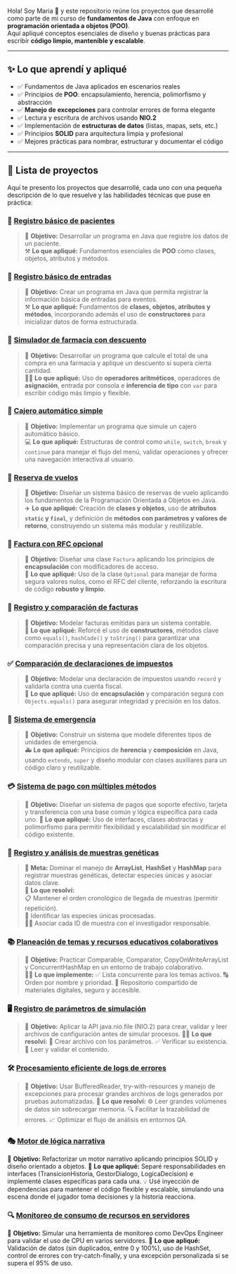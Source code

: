 Hola! Soy Maria 💛 y este repositorio reúne los proyectos que desarrollé como parte de mi curso de **fundamentos de Java** con enfoque en **programación orientada a objetos (POO)**.  
Aquí apliqué conceptos esenciales de diseño y buenas prácticas para escribir **código limpio, mantenible y escalable**.

---

## ✨ Lo que aprendí y apliqué

- ✅ Fundamentos de Java aplicados en escenarios reales
- ✅ Principios de **POO**: encapsulamiento, herencia, polimorfismo y abstracción
- ✅ **Manejo de excepciones** para controlar errores de forma elegante
- ✅ Lectura y escritura de archivos usando **NIO.2**
- ✅ Implementación de **estructuras de datos** (listas, mapas, sets, etc.)
- ✅ Principios **SOLID** para arquitectura limpia y profesional
- ✅ Mejores prácticas para nombrar, estructurar y documentar el código

---

## 📌 Lista de proyectos

Aquí te presento los proyectos que desarrollé, cada uno con una pequeña descripción de lo que resuelve y las habilidades técnicas que puse en práctica:

### 🏥 [Registro básico de pacientes](https://github.com/LumaBytes/Java-BEDU-Projects/tree/main/Sesiones/Sesion%201/Reto%201/Registro%20basico%20de%20pacientes)
> 🎯 **Objetivo:** Desarrollar un programa en Java que registre los datos de un paciente.  
> ⚒️ **Lo que apliqué:** Fundamentos esenciales de **POO** como clases, objetos, atributos y métodos.

### 📍 [Registro básico de entradas](https://github.com/LumaBytes/Java-BEDU-Projects/tree/main/Sesiones/Sesion%201/Reto%202/Registro%20basico%20de%20entradas)
> 🎯 **Objetivo:** Crear un programa en Java que permita registrar la información básica de entradas para eventos.  
> ⚒️ **Lo que apliqué:** Fundamentos de **clases, objetos, atributos y métodos**, incorporando además el uso de **constructores** para inicializar datos de forma estructurada.

### 💊 [Simulador de farmacia con descuento](https://github.com/LumaBytes/Java-BEDU-Projects/tree/main/Sesiones/Sesion%202/Reto%201/Simulador%20de%20farmacia%20descuento)
> 🎯 **Objetivo:** Desarrollar un programa que calcule el total de una compra en una farmacia y aplique un descuento si supera cierta cantidad.  
> 👩‍💻 **Lo que apliqué:** Uso de **operadores aritméticos**, operadores de **asignación**, entrada por consola e **inferencia de tipo** con `var` para escribir código más limpio y flexible.

### 📠 [Cajero automático simple](https://github.com/LumaBytes/Java-BEDU-Projects/tree/main/Sesiones/Sesion%202/Reto%202/Cajero%20automatico%20simple)
> 🎯 **Objetivo:** Implementar un programa que simule un cajero automático básico.  
> 💻 **Lo que apliqué:** Estructuras de control como `while`, `switch`, `break` y `continue` para manejar el flujo del menú, validar operaciones y ofrecer una navegación interactiva al usuario.

### 📅 [Reserva de vuelos](https://github.com/LumaBytes/Java-BEDU-Projects/tree/main/Sesiones/Sesion%203/Reto%201/Reserva%20de%20vuelos)
> 🎯 **Objetivo:** Diseñar un sistema básico de reservas de vuelo aplicando los fundamentos de la Programación Orientada a Objetos en Java.  
> ✈️ **Lo que apliqué:** Creación de **clases y objetos**, uso de **atributos `static` y `final`**, y definición de **métodos con parámetros y valores de retorno**, construyendo un sistema más modular y reutilizable.

### 📇 [Factura con RFC opcional](https://github.com/LumaBytes/Java-BEDU-Projects/tree/main/Sesiones/Sesion%203/Reto%202/SistemasFacturas)
> 🎯 **Objetivo:** Diseñar una clase `Factura` aplicando los principios de **encapsulación** con modificadores de acceso.  
> 🧠 **Lo que apliqué:** Uso de la clase `Optional` para manejar de forma segura valores nulos, como el RFC del cliente, reforzando la escritura de código **robusto y limpio**.

### 📑 [Registro y comparación de facturas](https://github.com/LumaBytes/Java-BEDU-Projects/tree/main/Sesiones/Sesion%204/Reto%201/RegistroComparacionFacturas)
> 🎯 **Objetivo:** Modelar facturas emitidas para un sistema contable.  
> 💼 **Lo que apliqué:** Reforcé el uso de **constructores**, métodos clave como `equals()`, `hashCode()` y `toString()` para garantizar una comparación precisa y una representación clara de los objetos.

### ✅ [Comparación de declaraciones de impuestos](https://github.com/LumaBytes/Java-BEDU-Projects/tree/main/Sesiones/Sesion%204/Reto%202/ComparacionDeclaracionesImpuestos)
> 🎯 **Objetivo:** Modelar una declaración de impuestos usando `record` y validarla contra una cuenta fiscal.  
> 📄 **Lo que apliqué:** Uso de **encapsulación** y comparación segura con `Objects.equals()` para asegurar integridad y precisión en los datos.

### 🚨 [Sistema de emergencia](https://github.com/LumaBytes/Java-BEDU-Projects/tree/main/Sesiones/Sesion%205/Reto%201/SistemaEmergencias)
> 🎯 **Objetivo:** Construir un sistema que modele diferentes tipos de unidades de emergencia.  
> 🚑 **Lo que apliqué:** Principios de **herencia** y **composición** en Java, usando `extends`, `super` y diseño modular con clases auxiliares para un código claro y reutilizable.

### 💳 [Sistema de pago con múltiples métodos](https://github.com/LumaBytes/Java-BEDU-Projects/tree/main/Sesiones/Sesion%205/Reto%202/SistemaPagoMultiplesMetodos)
> 🎯 **Objetivo:** Diseñar un sistema de pagos que soporte efectivo, tarjeta y transferencia con una base común y lógica específica para cada uno.
>🧩 **Lo que apliqué:** Uso de interfaces, clases abstractas y polimorfismo para permitir flexibilidad y escalabilidad sin modificar el código existente.

### 🌱 [Registro y análisis de muestras genéticas](https://github.com/LumaBytes/Java-BEDU-Projects/tree/main/Sesiones/Sesion%206/Reto%201/RegistroAnalisisMuestrasGeneticas)
> 🎯 **Meta:** Dominar el manejo de **ArrayList**, **HashSet** y **HashMap** para registrar muestras genéticas, detectar especies únicas y asociar datos clave.  
> 🧪 **Lo que resolví:**  
> 📋 Mantener el orden cronológico de llegada de muestras (permitir repetición).  
> 🔬 Identificar las especies únicas procesadas.  
> 🧑‍🔬 Asociar cada ID de muestra con el investigador responsable.

### 📚 [Planeación de temas y recursos educativos colaborativos](https://github.com/LumaBytes/Java-BEDU-Projects/tree/main/Sesiones/Sesion%206/Reto%202/PlaneacionTemasRecursosEducativosColaborativos)
> 🎯 **Objetivo:** Practicar Comparable, Comparator, CopyOnWriteArrayList y ConcurrentHashMap en un entorno de trabajo colaborativo.  
> 👩‍🏫 **Lo que implemente:**
>✅ Lista concurrente para los temas activos.
>🔠 Orden por nombre y prioridad.
>🔗 Repositorio compartido de materiales digitales, seguro y accesible.

### 🖥️ [Registro de parámetros de simulación](https://github.com/LumaBytes/Java-BEDU-Projects/tree/main/Sesiones/Sesion%207/Reto%201/RegistroParametrosSimulacion)
> 🎯 **Objetivo:** Aplicar la API java.nio.file (NIO.2) para crear, validar y leer archivos de configuración antes de simular procesos.
>🧑‍💻 **Lo que resolví:**
> 📂 Crear archivo con los parámetros.
>✅ Verificar su existencia.
>📖 Leer y validar el contenido.

### 🛠️ [Procesamiento eficiente de logs de errores](https://github.com/LumaBytes/Java-BEDU-Projects/tree/main/Sesiones/Sesion%207/Reto%202/ProcesamientoEficienteLogsErrores)
> 🎯 **Objetivo:** Usar BufferedReader, try-with-resources y manejo de excepciones para procesar grandes archivos de logs generados por pruebas automatizadas.
🐞 **Lo que resolví:**
>⚙️ Leer grandes volúmenes de datos sin sobrecargar memoria.
>🔍 Facilitar la trazabilidad de errores.
>📈 Optimizar el flujo de análisis en entornos QA.

### 🎭 [Motor de lógica narrativa](https://github.com/LumaBytes/Java-BEDU-Projects/tree/main/Sesiones/Sesion%208/Reto%201/MotorLogicaNarrativa)
🎯 **Objetivo:** Refactorizar un motor narrativo aplicando principios SOLID y diseño orientado a objetos.
📖 **Lo que apliqué:** Separé responsabilidades en interfaces (TransicionHistoria, GestorDialogo, LogicaDecision) e implementé clases específicas para cada una.
💡 Usé inyección de dependencias para mantener el código flexible y escalable, simulando una escena donde el jugador toma decisiones y la historia reacciona.

### 🔍 [Monitoreo de consumo de recursos en servidores](https://github.com/LumaBytes/Java-BEDU-Projects/tree/main/Sesiones/Sesion%208/Reto%202/MonitoreoConsumoRecursosServidores)
🎯 **Objetivo:** Simular una herramienta de monitoreo como DevOps Engineer para validar el uso de CPU en varios servidores.
🧠 **Lo que apliqué:** Validación de datos (sin duplicados, entre 0 y 100%), uso de HashSet, control de errores con try-catch-finally, y una excepción personalizada si se supera el 95% de uso.

















